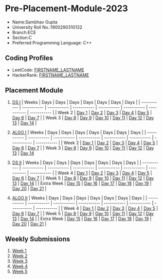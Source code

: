 # Pre-Placement-Module-2023

- Name:Sambhav Gupta 
- University Roll No.:1900290310132
- Branch:ECE
- Section:C
- Preferred Programming Language: C++

## Coding Profiles
- LeetCode: [FIRSTNAME_LASTNAME](https://leetcode.com/YourLeetCodeUserName/)
- HackerRank: [FIRSTNAME_LASTNAME](https://www.hackerrank.com/HackerRankUserName)

## Placement Module
1. [DS I](https://github.com/sambhavgupta01/Pre-Placement-Module-2023/tree/main/DS%20I)
    | Weeks | Days | Days | Days | Days | Days | Days | Days |
    | ----------- | ----------- | ----------- | ----------- | ----------- | ----------- | ----------- | ----------- | 
    | Week 2 | [Day 1](https://github.com/sambhavgupta01/Pre-Placement-Module-2023/tree/main/DS%20I/Day%201) | [Day 2](https://github.com/sambhavgupta01/Pre-Placement-Module-2023/tree/main/DS%20I/Day%202) | [Day 3](https://github.com/sambhavgupta01/Pre-Placement-Module-2023/tree/main/DS%20I/Day%203) | [Day 4](https://github.com/sambhavgupta01/Pre-Placement-Module-2023/tree/main/DS%20I/Day%204) | [Day 5](https://github.com/sambhavgupta01/Pre-Placement-Module-2023/tree/main/DS%20I/Day%205) | [Day 6](https://github.com/sambhavgupta01/Pre-Placement-Module-2023/tree/main/DS%20I/Day%206) | [Day 7](https://github.com/sambhavgupta01/Pre-Placement-Module-2023/tree/main/DS%20I/Day%207) |
    | Week 3 | [Day 8](https://github.com/sambhavgupta01/Pre-Placement-Module-2023/tree/main/DS%20I/Day%208) | [Day 9](https://github.com/sambhavgupta01/Pre-Placement-Module-2023/tree/main/DS%20I/Day%209) | [Day 10](https://github.com/sambhavgupta01/Pre-Placement-Module-2023/tree/main/DS%20I/Day%2010) | [Day 11](https://github.com/sambhavgupta01/Pre-Placement-Module-2023/tree/main/DS%20I/Day%2011) | [Day 12](https://github.com/sambhavgupta01/Pre-Placement-Module-2023/tree/main/DS%20I/Day%2012) | [Day 13](https://github.com/sambhavgupta01/Pre-Placement-Module-2023/tree/main/DS%20I/Day%2013) | [Day 14](https://github.com/sambhavgupta01/Pre-Placement-Module-2023/tree/main/DS%20I/Day%2014) |
    
2. [ALGO I](https://github.com/sambhavgupta01/Pre-Placement-Module-2023/tree/main/ALGO%20I)
    | Weeks | Days | Days | Days | Days | Days | Days | Days |
    | ----------- | ----------- | ----------- | ----------- | ----------- | ----------- | ----------- | ----------- |
    | Week 2 | [Day 1](https://github.com/sambhavgupta01/Pre-Placement-Module-2023/tree/main/ALGO%20I/Day%201) | [Day 2](https://github.com/sambhavgupta01/Pre-Placement-Module-2023/tree/main/ALGO%20I/Day%202) | [Day 3](https://github.com/sambhavgupta01/Pre-Placement-Module-2023/tree/main/ALGO%20I/Day%203) | [Day 4](https://github.com/sambhavgupta01/Pre-Placement-Module-2023/tree/main/ALGO%20I/Day%204) | [Day 5](https://github.com/sambhavgupta01/Pre-Placement-Module-2023/tree/main/ALGO%20I/Day%205) | [Day 6](https://github.com/sambhavgupta01/Pre-Placement-Module-2023/tree/main/ALGO%20I/Day%206) | [Day 7](https://github.com/sambhavgupta01/Pre-Placement-Module-2023/tree/main/ALGO%20I/Day%207) |
    | Week 3 | [Day 8](https://github.com/sambhavgupta01/Pre-Placement-Module-2023/tree/main/ALGO%20I/Day%208) | [Day 9](https://github.com/sambhavgupta01/Pre-Placement-Module-2023/tree/main/ALGO%20I/Day%209) | [Day 10](https://github.com/sambhavgupta01/Pre-Placement-Module-2023/tree/main/ALGO%20I/Day%2010) | [Day 11](https://github.com/sambhavgupta01/Pre-Placement-Module-2023/tree/main/ALGO%20I/Day%2011) | [Day 12](https://github.com/sambhavgupta01/Pre-Placement-Module-2023/tree/main/ALGO%20I/Day%2012) | [Day 13](https://github.com/sambhavgupta01/Pre-Placement-Module-2023/tree/main/ALGO%20I/Day%2013) | [Day 14](https://github.com/sambhavgupta01/Pre-Placement-Module-2023/tree/main/ALGO%20I/Day%2014)  
    
3. [DS II](https://github.com/sambhavgupta01/Pre-Placement-Module-2023/tree/main/DS%20II)
    | Weeks | Days | Days | Days | Days | Days | Days | Days |
    | ----------- | ----------- | ----------- | ----------- | ----------- | ----------- | ----------- | ----------- |
    | Week 4 | [Day 1](https://github.com/sambhavgupta01/Pre-Placement-Module-2023/tree/main/DS%20II/Day%201) | [Day 2](https://github.com/sambhavgupta01/Pre-Placement-Module-2023/tree/main/DS%20II/Day%202) | [Day 3](https://github.com/sambhavgupta01/Pre-Placement-Module-2023/tree/main/DS%20II/Day%203) | [Day 4](https://github.com/sambhavgupta01/Pre-Placement-Module-2023/tree/main/DS%20II/Day%204) | [Day 5](https://github.com/sambhavgupta01/Pre-Placement-Module-2023/tree/main/DS%20II/Day%205) | [Day 6](https://github.com/sambhavgupta01/Pre-Placement-Module-2023/tree/main/DS%20II/Day%206) | [Day 7](https://github.com/sambhavgupta01/Pre-Placement-Module-2023/tree/main/DS%20II/Day%207) | 
    | Week 5 | [Day 8](https://github.com/sambhavgupta01/Pre-Placement-Module-2023/tree/main/DS%20II/Day%208) | [Day 9](https://github.com/sambhavgupta01/Pre-Placement-Module-2023/tree/main/DS%20II/Day%209) | [Day 10](https://github.com/sambhavgupta01/Pre-Placement-Module-2023/tree/main/DS%20II/Day%2010) | [Day 11](https://github.com/sambhavgupta01/Pre-Placement-Module-2023/tree/main/DS%20II/Day%2011) | [Day 12](https://github.com/sambhavgupta01/Pre-Placement-Module-2023/tree/main/DS%20II/Day%2012) | [Day 13](https://github.com/sambhavgupta01/Pre-Placement-Module-2023/tree/main/DS%20II/Day%2013) | [Day 14](https://github.com/sambhavgupta01/Pre-Placement-Module-2023/tree/main/DS%20II/Day%2014) |
    | Extra Week | [Day 15](https://github.com/sambhavgupta01/Pre-Placement-Module-2023/tree/main/DS%20II/Day%2015) | [Day 16](https://github.com/sambhavgupta01/Pre-Placement-Module-2023/tree/main/DS%20II/Day%2016) | [Day 17](https://github.com/sambhavgupta01/Pre-Placement-Module-2023/tree/main/DS%20II/Day%2017) | [Day 18](https://github.com/sambhavgupta01/Pre-Placement-Module-2023/tree/main/DS%20II/Day%2018) | [Day 19](https://github.com/sambhavgupta01/Pre-Placement-Module-2023/tree/main/DS%20II/Day%2019) | [Day 20](https://github.com/sambhavgupta01/Pre-Placement-Module-2023/tree/main/DS%20II/Day%2020) | [Day 21](https://github.com/sambhavgupta01/Pre-Placement-Module-2023/tree/main/DS%20II/Day%2021) |
    
4. [ALGO II](https://github.com/sambhavgupta01/Pre-Placement-Module-2023/tree/main/ALGO%20II)
    | Weeks | Days | Days | Days | Days | Days | Days | Days |
    | ----------- | ----------- | ----------- | ----------- | ----------- | ----------- | ----------- | ----------- |
    | Week 4 | [Day 1](https://github.com/sambhavgupta01/Pre-Placement-Module-2023/tree/main/ALGO%20II/Day%201) | [Day 2](https://github.com/sambhavgupta01/Pre-Placement-Module-2023/tree/main/ALGO%20II/Day%202) | [Day 3](https://github.com/sambhavgupta01/Pre-Placement-Module-2023/tree/main/ALGO%20II/Day%203) | [Day 4](https://github.com/sambhavgupta01/Pre-Placement-Module-2023/tree/main/ALGO%20II/Day%204) | [Day 5](https://github.com/sambhavgupta01/Pre-Placement-Module-2023/tree/main/ALGO%20II/Day%205) | [Day 6](https://github.com/sambhavgupta01/Pre-Placement-Module-2023/tree/main/ALGO%20II/Day%206) | [Day 7](https://github.com/sambhavgupta01/Pre-Placement-Module-2023/tree/main/ALGO%20II/Day%207) |
    | Week 5 | [Day 8](https://github.com/sambhavgupta01/Pre-Placement-Module-2023/tree/main/ALGO%20II/Day%208) | [Day 9](https://github.com/sambhavgupta01/Pre-Placement-Module-2023/tree/main/ALGO%20II/Day%209) | [Day 10](https://github.com/sambhavgupta01/Pre-Placement-Module-2023/tree/main/ALGO%20II/Day%2010) | [Day 11](https://github.com/sambhavgupta01/Pre-Placement-Module-2023/tree/main/ALGO%20II/Day%2011) | [Day 12](https://github.com/sambhavgupta01/Pre-Placement-Module-2023/tree/main/ALGO%20II/Day%2012) | [Day 13](https://github.com/sambhavgupta01/Pre-Placement-Module-2023/tree/main/ALGO%20II/Day%2013) | [Day 14](https://github.com/sambhavgupta01/Pre-Placement-Module-2023/tree/main/ALGO%20II/Day%2014) |
    | Extra Week | [Day 15](https://github.com/sambhavgupta01/Pre-Placement-Module-2023/tree/main/ALGO%20II/Day%2015) | [Day 16](https://github.com/sambhavgupta01/Pre-Placement-Module-2023/tree/main/ALGO%20II/Day%2016) | [Day 17](https://github.com/sambhavgupta01/Pre-Placement-Module-2023/tree/main/ALGO%20II/Day%2017) | [Day 18](https://github.com/sambhavgupta01/Pre-Placement-Module-2023/tree/main/ALGO%20II/Day%2018) | [Day 19](https://github.com/sambhavgupta01/Pre-Placement-Module-2023/tree/main/ALGO%20II/Day%2019) | [Day 20](https://github.com/sambhavgupta01/Pre-Placement-Module-2023/tree/main/ALGO%20II/Day%2020) | [Day 21](https://github.com/sambhavgupta01/Pre-Placement-Module-2023/tree/main/ALGO%20II/Day%2021) |

## Weekly Submissions
1. [Week 1](https://github.com/sambhavgupta01/Pre-Placement-Module-2023/tree/main/Weekly%20Submissions/Week%201)
2. [Week 2](https://github.com/sambhavgupta01/Pre-Placement-Module-2023/tree/main/Weekly%20Submissions/Week%202)
3. [Week 3](https://github.com/sambhavgupta01/Pre-Placement-Module-2023/tree/main/Weekly%20Submissions/Week%203)
4. [Week 4](https://github.com/sambhavgupta01/Pre-Placement-Module-2023/tree/main/Weekly%20Submissions/Week%204)
5. [Week 5](https://github.com/sambhavgupta01/Pre-Placement-Module-2023/tree/main/Weekly%20Submissions/Week%205)
